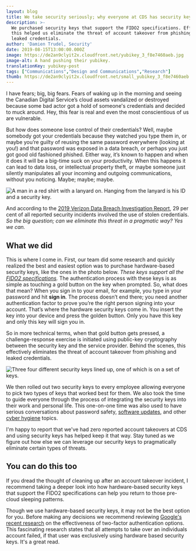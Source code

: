```yaml
---
layout: blog
title: We take security seriously; why everyone at CDS has security keys
description: >-
  We purchased security keys that support the FIDO2 specifications. Effectively,
  this helped us eliminate the threat of account takeover from phishing and
  leaked credentials.
author: 'Damien Trudel, Security'
date: 2019-08-15T13:00:00.000Z
image: https://de2an9clyit2x.cloudfront.net/yubikey_3_f8e7460aeb.jpg
image-alt: A hand pushing their yubikey.
translationKey: yubikey-post
tags: ["Communications","Design and Communications","Research"]
thumb: https://de2an9clyit2x.cloudfront.net/small_yubikey_3_f8e7460aeb.jpg
---
```

I have fears; big, big fears. Fears of waking up in the morning and seeing the Canadian Digital Service’s cloud assets vandalized or destroyed because some bad actor got a hold of someone's credentials and decided to muck around. Hey, this fear is real and even the most conscientious of us are vulnerable.

But how does someone lose control of their credentials? Well, maybe somebody got your credentials because they watched you type them in, or maybe you’re guilty of reusing the same password everywhere (looking at you!) and that password was exposed in a data breach, or perhaps you just got good old fashioned phished. Either way, it’s known to happen and when it does it will be a big-time suck on your productivity. When this happens it can lead to data loss, or intellectual property theft, or maybe someone just silently manipulates all your incoming and outgoing communications, without you noticing. Maybe; maybe; maybe.

![A man in a red shirt with a lanyard on. Hanging from the lanyard is his ID and a security key.](https://de2an9clyit2x.cloudfront.net/yubikey_1_ae675759bd.jpg)

And according to the [2019 Verizon Data Breach Investigation Report](https://enterprise.verizon.com/resources/reports/2019-data-breach-investigations-report.pdf), 29 per cent of all reported security incidents involved the use of stolen credentials. _So the big question; can we eliminate this threat in a pragmatic way? Yes we can._

## What we did

This is where I come in. First, our team did some research and quickly realized the best and easiest option was to purchase hardware-based security keys, like the ones in the photo below. _These keys support all the [FIDO2 specifications](https://fidoalliance.org/fido2/)._ The authentication process with these keys is as simple as touching a gold button on the key when prompted. So, what does that mean? When you sign in to your email, for example, you type in your password and hit **sign in**. The process doesn’t end there; you need another authentication factor to prove you’re the right person signing into your account. That’s where the hardware security keys come in. You insert the key into your device and press the golden button. Only you have this key and only this key will sign you in.

So in more technical terms, when that gold button gets pressed, a challenge-response exercise is initiated using public-key cryptography between the security key and the service provider. Behind the scenes, this effectively eliminates the threat of account takeover from phishing and leaked credentials.

![Three four different security keys lined up, one of which is on a set of keys.](https://de2an9clyit2x.cloudfront.net/yubikey_4_213907f375.jpg)

We then rolled out two security keys to every employee allowing everyone to pick two types of keys that worked best for them. We also took the time to guide everyone through the process of integrating the security keys into their work and personal life. This one-on-one time was also used to have serious conversations about password safety, [software updates](https://cyber.gc.ca/en/patch-os-and-applications), and other [cyber hygiene](https://www.getcybersafe.gc.ca/) topics.

I'm happy to report that we've had zero reported account takeovers at CDS and using security keys has helped keep it that way. Stay tuned as we figure out how else we can leverage our security keys to pragmatically eliminate certain types of threats.

## You can do this too

If you dread the thought of cleaning up after an account takeover incident, I recommend taking a deeper look into how hardware-based security keys that support the FIDO2 specifications can help you return to those pre-cloud sleeping patterns.

Though we use hardware-based security keys, it may not be the best option for you. Before making any decisions we recommend reviewing [Google's recent research](https://security.googleblog.com/2019/05/new-research-how-effective-is-basic.html) on the effectiveness of two-factor authentication options. This fascinating research states that all attempts to take over an individuals account failed, if that user was exclusively using hardware based security keys. It's a great read.

